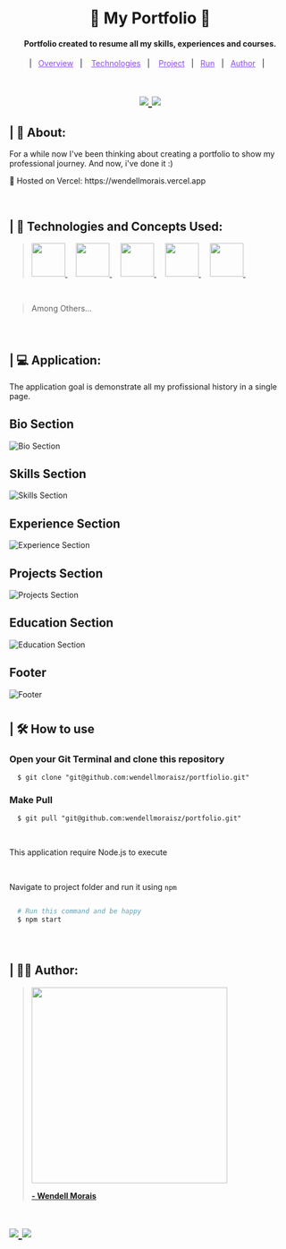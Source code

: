 <h1 align="center" >🎨 My Portfolio 🎨</h1>

<h4 align="center">
  Portfolio created to resume all my skills, experiences and courses.
</h4>

<p align="center">
  |&nbsp;&nbsp;
  <a style="color: #8a4af3;" href="#project">Overview</a>&nbsp;&nbsp;&nbsp;|&nbsp;&nbsp;&nbsp;
  <a style="color: #8a4af3;" href="#techs">Technologies</a>&nbsp;&nbsp;&nbsp;|&nbsp;&nbsp;&nbsp;
  <a style="color: #8a4af3;" href="#app">Project</a>&nbsp;&nbsp;&nbsp;|&nbsp;&nbsp;
  <a style="color: #8a4af3;" href="#run-project">Run</a>&nbsp;&nbsp;&nbsp;|&nbsp;&nbsp;
  <a style="color: #8a4af3;" href="#author">Author</a>&nbsp;&nbsp;&nbsp;|&nbsp;&nbsp;&nbsp;
</p>

#

<h1 align="center">
  
  <a target="_blank" href="https://github.com/wendellmoraisz">
    <img src="https://img.shields.io/static/v1?label=&message=wendellmoraisz&color=black&style=for-the-badge&logo=GITHUB"/>
  </a>

  <a target="_blank" href="https://www.linkedin.com/in/wendell-morais/">
    <img src='https://img.shields.io/static/v1?label=&message=Wendell%20Morais&color=black&style=for-the-badge&logo=LinkedIn'/> 
  </a>

</h1>

<p id="project"/>

<h2> | 💬 About:  </h2>

<p align="justfy">
  For a while now I've been thinking about creating a portfolio to show my professional journey. And now, i've done it :)
</p>
<p>
  
</p>

<p>📡 Hosted on Vercel: https://wendellmorais.vercel.app</p>

<br>

<h2 id="techs">
| 🧩 Technologies and Concepts Used:
</h2>
  
> <a target="_blank" href='https://www.typescriptlang.org/'> <img width="60px" src="https://cdn.jsdelivr.net/gh/devicons/devicon/icons/typescript/typescript-original.svg" /> </a>&nbsp;&nbsp;&nbsp;
 <a target="_blank" href='https://react.dev/'> <img width="60px" src="https://cdn.jsdelivr.net/gh/devicons/devicon/icons/react/react-original-wordmark.svg" /> </a>&nbsp;&nbsp;&nbsp;
 <a target="_blank" href='https://styled-components.com/'> <img width="60px" src="https://www.styled-components.com/atom.png" /> </a>&nbsp;&nbsp;&nbsp;
<a target="_blank" href='https://mui.com/material-ui/'> <img width="60px" src="https://cdn.jsdelivr.net/gh/devicons/devicon/icons/materialui/materialui-original.svg" /> </a>&nbsp;&nbsp;&nbsp;
<a target="_blank" href='https://git-scm.com/'> <img width="60px" src="https://cdn.jsdelivr.net/gh/devicons/devicon/icons/git/git-original-wordmark.svg" /> </a>&nbsp;&nbsp;&nbsp;

<br>

> Among Others...
<br>

#

<h2 id="app">
  | 💻 Application:
</h2>


The application goal is demonstrate all my profissional history in a single page.

## Bio Section

![Bio Section](https://i.imgur.com/Xch9hak.png)

## Skills Section

![Skills Section](https://i.imgur.com/QnuZKKR.png)

## Experience Section

![Experience Section](https://i.imgur.com/SDl1VqA.png)

## Projects Section

![Projects Section](https://i.imgur.com/0zDW7Tp.png)

## Education Section

![Education Section](https://i.imgur.com/CPvZ0aX.png)

## Footer

![Footer](https://i.imgur.com/43cQkXh.png)

#

<h2 id="run-project"> 
   | 🛠️ How to use
</h2>

### Open your Git Terminal and clone this repository

```git
  $ git clone "git@github.com:wendellmoraisz/portfiolio.git"
```

### Make Pull

```git
  $ git pull "git@github.com:wendellmoraisz/portfolio.git"
```

<br>

This application require Node.js to execute

<br>

Navigate to project folder and run it using `npm`

```bash

  # Run this command and be happy
  $ npm start

```

<br>

#

<h2 id="author">
  | 🧑‍💻 Author:  
</h2>

> <a target="_blank" href="https://www.linkedin.com/in/wendell-morais/"> <img width="350px" src="https://i.imgur.com/ND6tFVx.png"/> <br> <p> <b> - Wendell Morais</b> </p></a>

<h1>
  <a target="_blank" href='https://github.com/wendellmoraisz'>
    <img src='https://img.shields.io/static/v1?label=&message=wendellmoraisz&color=black&style=for-the-badge&logo=GITHUB'> 
  </a>
  
   <a target="_blank" href='https://www.linkedin.com/in/wendell-morais/'>
    <img src='https://img.shields.io/static/v1?label=&message=Wendell%20Morais&color=black&style=for-the-badge&logo=LinkedIn'> 
  </a>
</h1>


<br>
